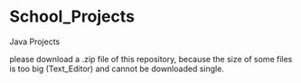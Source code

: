 School_Projects
===============

Java Projects

please download a .zip file of this repository, because the size of some files is too big (Text_Editor) and cannot be downloaded single.
